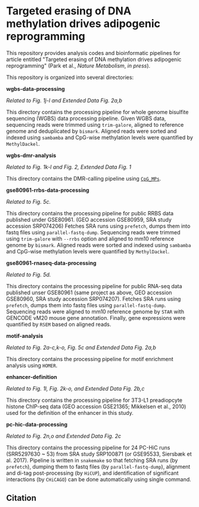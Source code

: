 # Targeted erasing of DNA methylation drives adipogenic reprogramming

This repository provides analysis codes and bioinformatic pipelines for article entitled "Targeted erasing of DNA methylation drives adipogenic reprogramming" (Park et al., *Nature Metabolism*, *in press*).

This repository is organized into several directories:

**wgbs-data-processing**

*Related to Fig. 1j-l and Extended Data Fig. 2a,b*

This directory contains the processing pipeline for whole genome bisulfite sequencing (WGBS) data processing pipeline. Given WGBS data, sequencing reads were trimmed using `trim-galore`, aligned to reference genome and deduplicated by `bismark`. Aligned reads were sorted and indexed using `sambamba` and CpG-wise methylation levels were quantified by `MethylDackel`.

**wgbs-dmr-analysis**

*Related to Fig. 1k-l and Fig. 2, Extended Data Fig. 1*

This directory contains the DMR-calling pipeline using [`CpG_MPs`](https://github.com/Kinspact/CpG_MPs).

**gse80961-rrbs-data-processing**

*Related to Fig. 5c.*

This directory contains the processing pipeline for public RRBS data published under GSE80961. (GEO accession GSE80959, SRA study accession SRP074206)
Fetches SRA runs using `prefetch`, dumps them into fastq files using `parallel-fastq-dump`.
Sequencing reads were trimmed using `trim-galore` with `--rrbs` option and aligned to mm10 reference genome by `bismark`.
Aligned reads were sorted and indexed using `sambamba` and CpG-wise methylation levels were quantified by `MethylDackel`.

**gse80961-rnaseq-data-processing**

*Related to Fig. 5d.*

This directory contains the processing pipeline for public RNA-seq data published unser GSE80961 (same project as above, GEO accession GSE80960, SRA study accession SRP074207).
Fetches SRA runs using `prefetch`, dumps them into fastq files using `parallel-fastq-dump`.
Sequencing reads were aligned to mm10 reference genome by `STAR` with GENCODE vM20 mouse gene annotation.
Finally, gene expressions were quantified by `RSEM` based on aligned reads.

**motif-analysis**

*Related to Fig. 2a-c,k-o, Fig. 5c and Extended Data Fig. 2a,b*

This directory contains the processing pipeline for motif enrichment analysis using `HOMER`.

**enhancer-definition**

*Related to Fig. 1l, Fig. 2k-o, and Extended Data Fig. 2b,c*

This directory contains the processing pipeline for 3T3-L1 preadiopcyte histone ChIP-seq data (GEO accession GSE21365; Mikkelsen et al., 2010) used for the definition of the enhancer in this study.

**pc-hic-data-processing**

*Related to Fig. 2n,o and Extended Data Fig. 2c*

This directory contains the processing pipeline for 24 PC-HiC runs (SRR5297630 ~ 53) from SRA study SRP100871 (or GSE95533, Siersbæk et al. 2017). Pipeline is written in `snakemake` so that fetching SRA runs (by `prefetch`), dumping them to fastq files (by `parallel-fastq-dump`), alignment and di-tag post-processing (by `HiCUP`), and identification of significant interactions (by `CHiCAGO`) can be done automatically using single command.

## Citation

